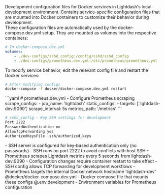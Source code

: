 <summary>
Development configuration files for Docker services in Lightdash's local development environment. Contains service-specific configuration files that are mounted into Docker containers to customize their behavior during development.
</summary>

<howToUse>
These configuration files are automatically used by the docker-compose.dev.yml setup. They are mounted as volumes into the respective containers:

```yaml
# In docker-compose.dev.yml
volumes:
    - ./dev-configs/sshd_config:/config/sshd/sshd_config
    - ./dev-configs/prometheus.dev.yml:/etc/prometheus/prometheus.yml
```

To modify service behavior, edit the relevant config file and restart the Docker services:

```bash
# After modifying configs
docker-compose -f docker/docker-compose.dev.yml restart
```

</howToUse>

<codeExample>
```yaml
# prometheus.dev.yml - Configure Prometheus scraping
scrape_configs:
  - job_name: 'lightdash'
    static_configs:
      - targets: ['lightdash-dev:9090']
    scrape_interval: 5s
    metrics_path: '/metrics'
```

```bash
# sshd_config - Key SSH settings for development
Port 2222
PasswordAuthentication no
AllowTcpForwarding yes
AuthorizedKeysFile .ssh/authorized_keys
```

</codeExample>

<importantToKnow>
- SSH server is configured for key-based authentication only (no passwords)
- SSH runs on port 2222 to avoid conflicts with host SSH
- Prometheus scrapes Lightdash metrics every 5 seconds from lightdash-dev:9090
- Configuration changes require container restart to take effect
- SSH config allows TCP forwarding for development workflows
- Prometheus targets the internal Docker network hostname 'lightdash-dev'
</importantToKnow>

<links>
@docker/docker-compose.dev.yml - Docker compose file that mounts these configs
@.env.development - Environment variables for Prometheus configuration
</links>

